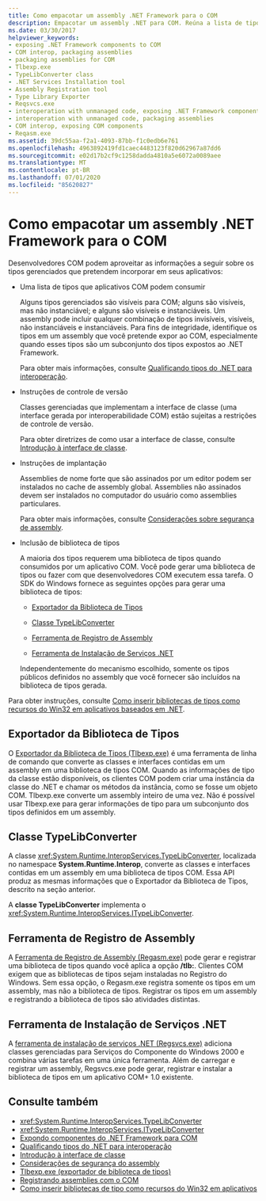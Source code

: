 ```yaml
---
title: Como empacotar um assembly .NET Framework para o COM
description: Empacotar um assembly .NET para COM. Reúna a lista de tipos que os aplicativos COM podem consumir, as instruções de controle de versão e implantação e a biblioteca de tipos.
ms.date: 03/30/2017
helpviewer_keywords:
- exposing .NET Framework components to COM
- COM interop, packaging assemblies
- packaging assemblies for COM
- Tlbexp.exe
- TypeLibConverter class
- .NET Services Installation tool
- Assembly Registration tool
- Type Library Exporter
- Reqsvcs.exe
- interoperation with unmanaged code, exposing .NET Framework components
- interoperation with unmanaged code, packaging assemblies
- COM interop, exposing COM components
- Reqasm.exe
ms.assetid: 39dc55aa-f2a1-4093-87bb-f1c0edb6e761
ms.openlocfilehash: 4963892419fd1caec4483123f820d62967a87dd6
ms.sourcegitcommit: e02d17b2cf9c1258dadda4810a5e6072a0089aee
ms.translationtype: MT
ms.contentlocale: pt-BR
ms.lasthandoff: 07/01/2020
ms.locfileid: "85620827"
---
```

# <a name="packaging-a-net-framework-assembly-for-com"></a>Como empacotar um assembly .NET Framework para o COM

Desenvolvedores COM podem aproveitar as informações a seguir sobre os tipos gerenciados que pretendem incorporar em seus aplicativos:

- Uma lista de tipos que aplicativos COM podem consumir

  Alguns tipos gerenciados são visíveis para COM; alguns são visíveis, mas não instanciável; e alguns são visíveis e instanciáveis. Um assembly pode incluir qualquer combinação de tipos invisíveis, visíveis, não instanciáveis e instanciáveis. Para fins de integridade, identifique os tipos em um assembly que você pretende expor ao COM, especialmente quando esses tipos são um subconjunto dos tipos expostos ao .NET Framework.

  Para obter mais informações, consulte [Qualificando tipos do .NET para interoperação](../../standard/native-interop/qualify-net-types-for-interoperation.md).

- Instruções de controle de versão

  Classes gerenciadas que implementam a interface de classe (uma interface gerada por interoperabilidade COM) estão sujeitas a restrições de controle de versão.

  Para obter diretrizes de como usar a interface de classe, consulte [Introdução à interface de classe](../../standard/native-interop/com-callable-wrapper.md#introducing-the-class-interface).

- Instruções de implantação

  Assemblies de nome forte que são assinados por um editor podem ser instalados no cache de assembly global. Assemblies não assinados devem ser instalados no computador do usuário como assemblies particulares.

  Para obter mais informações, consulte [Considerações sobre segurança de assembly](../../standard/assembly/security-considerations.md).

- Inclusão de biblioteca de tipos

  A maioria dos tipos requerem uma biblioteca de tipos quando consumidos por um aplicativo COM. Você pode gerar uma biblioteca de tipos ou fazer com que desenvolvedores COM executem essa tarefa. O SDK do Windows fornece as seguintes opções para gerar uma biblioteca de tipos:

  - [Exportador da Biblioteca de Tipos](#cpconpackagingassemblyforcomanchor1)

  - [Classe TypeLibConverter](#cpconpackagingassemblyforcomanchor2)

  - [Ferramenta de Registro de Assembly](#cpconpackagingassemblyforcomanchor3)

  - [Ferramenta de Instalação de Serviços .NET](#cpconpackagingassemblyforcomanchor4)

  Independentemente do mecanismo escolhido, somente os tipos públicos definidos no assembly que você fornecer são incluídos na biblioteca de tipos gerada.

Para obter instruções, consulte [Como inserir bibliotecas de tipos como recursos do Win32 em aplicativos baseados em .NET](https://docs.microsoft.com/previous-versions/dotnet/netframework-4.0/ww9a897z(v=vs.100)).

<a name="cpconpackagingassemblyforcomanchor1"></a>

## <a name="type-library-exporter"></a>Exportador da Biblioteca de Tipos

O [Exportador da Biblioteca de Tipos (Tlbexp.exe)](../tools/tlbexp-exe-type-library-exporter.md) é uma ferramenta de linha de comando que converte as classes e interfaces contidas em um assembly em uma biblioteca de tipos COM. Quando as informações de tipo da classe estão disponíveis, os clientes COM podem criar uma instância da classe do .NET e chamar os métodos da instância, como se fosse um objeto COM. Tlbexp.exe converte um assembly inteiro de uma vez. Não é possível usar Tlbexp.exe para gerar informações de tipo para um subconjunto dos tipos definidos em um assembly.

<a name="cpconpackagingassemblyforcomanchor2"></a>

## <a name="typelibconverter-class"></a>Classe TypeLibConverter

A classe <xref:System.Runtime.InteropServices.TypeLibConverter>, localizada no namespace **System.Runtime.Interop**, converte as classes e interfaces contidas em um assembly em uma biblioteca de tipos COM. Essa API produz as mesmas informações que o Exportador da Biblioteca de Tipos, descrito na seção anterior.

A **classe TypeLibConverter** implementa o <xref:System.Runtime.InteropServices.ITypeLibConverter>.

<a name="cpconpackagingassemblyforcomanchor3"></a>

## <a name="assembly-registration-tool"></a>Ferramenta de Registro de Assembly

A [Ferramenta de Registro de Assembly (Regasm.exe)](../tools/regasm-exe-assembly-registration-tool.md) pode gerar e registrar uma biblioteca de tipos quando você aplica a opção **/tlb:**. Clientes COM exigem que as bibliotecas de tipos sejam instaladas no Registro do Windows. Sem essa opção, o Regasm.exe registra somente os tipos em um assembly, mas não a biblioteca de tipos. Registrar os tipos em um assembly e registrando a biblioteca de tipos são atividades distintas.

<a name="cpconpackagingassemblyforcomanchor4"></a>

## <a name="net-services-installation-tool"></a>Ferramenta de Instalação de Serviços .NET

A [ferramenta de instalação de serviços .NET (Regsvcs.exe)](../tools/regsvcs-exe-net-services-installation-tool.md) adiciona classes gerenciadas para Serviços do Componente do Windows 2000 e combina várias tarefas em uma única ferramenta. Além de carregar e registrar um assembly, Regsvcs.exe pode gerar, registrar e instalar a biblioteca de tipos em um aplicativo COM+ 1.0 existente.

## <a name="see-also"></a>Consulte também

- <xref:System.Runtime.InteropServices.TypeLibConverter>
- <xref:System.Runtime.InteropServices.ITypeLibConverter>
- [Expondo componentes do .NET Framework para COM](exposing-dotnet-components-to-com.md)
- [Qualificando tipos do .NET para interoperação](../../standard/native-interop/qualify-net-types-for-interoperation.md)
- [Introdução à interface de classe](../../standard/native-interop/com-callable-wrapper.md#introducing-the-class-interface)
- [Considerações de segurança do assembly](../../standard/assembly/security-considerations.md)
- [Tlbexp.exe (exportador de biblioteca de tipos)](../tools/tlbexp-exe-type-library-exporter.md)
- [Registrando assemblies com o COM](registering-assemblies-with-com.md)
- [Como inserir bibliotecas de tipo como recursos do Win32 em aplicativos](https://docs.microsoft.com/previous-versions/dotnet/netframework-4.0/ww9a897z(v=vs.100))
